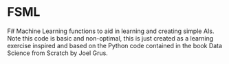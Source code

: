 # FSML
F# Machine Learning functions to aid in learning and creating simple AIs.  Note this code is basic and non-optimal, this is just created as a learning exercise inspired and based on the Python code contained in the book Data Science from Scratch by Joel Grus.
